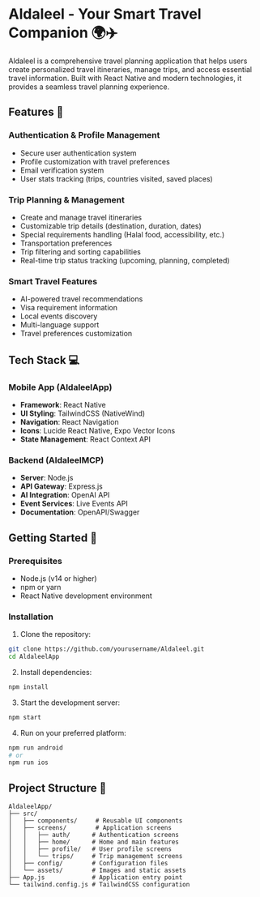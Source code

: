 # Aldaleel - Your Smart Travel Companion 🌍✈️

Aldaleel is a comprehensive travel planning application that helps users create personalized travel itineraries, manage trips, and access essential travel information. Built with React Native and modern technologies, it provides a seamless travel planning experience.

## Features 🌟

### Authentication & Profile Management
- Secure user authentication system
- Profile customization with travel preferences
- Email verification system
- User stats tracking (trips, countries visited, saved places)

### Trip Planning & Management
- Create and manage travel itineraries
- Customizable trip details (destination, duration, dates)
- Special requirements handling (Halal food, accessibility, etc.)
- Transportation preferences
- Trip filtering and sorting capabilities
- Real-time trip status tracking (upcoming, planning, completed)

### Smart Travel Features
- AI-powered travel recommendations
- Visa requirement information
- Local events discovery
- Multi-language support
- Travel preferences customization

## Tech Stack 💻

### Mobile App (AldaleelApp)
- **Framework**: React Native
- **UI Styling**: TailwindCSS (NativeWind)
- **Navigation**: React Navigation
- **Icons**: Lucide React Native, Expo Vector Icons
- **State Management**: React Context API

### Backend (AldaleelMCP)
- **Server**: Node.js
- **API Gateway**: Express.js
- **AI Integration**: OpenAI API
- **Event Services**: Live Events API
- **Documentation**: OpenAPI/Swagger

## Getting Started 🚀

### Prerequisites
- Node.js (v14 or higher)
- npm or yarn
- React Native development environment

### Installation

1. Clone the repository:
```bash
git clone https://github.com/yourusername/Aldaleel.git
cd AldaleelApp
```

2. Install dependencies:
```bash
npm install
```

3. Start the development server:
```bash
npm start
```

4. Run on your preferred platform:
```bash
npm run android
# or
npm run ios
```

## Project Structure 📁

```
AldaleelApp/
├── src/
│   ├── components/     # Reusable UI components
│   ├── screens/        # Application screens
│   │   ├── auth/      # Authentication screens
│   │   ├── home/      # Home and main features
│   │   ├── profile/   # User profile screens
│   │   └── trips/     # Trip management screens
│   ├── config/        # Configuration files
│   └── assets/        # Images and static assets
├── App.js             # Application entry point
└── tailwind.config.js # TailwindCSS configuration
```
